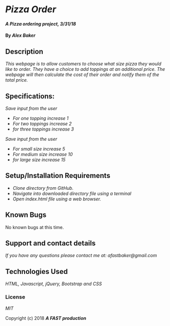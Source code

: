 
# _Pizza Order_

#### _A Pizza ordering project, 3/31/18_

#### By _**Alex Baker**_

## Description

_This webpage is to allow customers to choose what size pizza they would like to order. They have a choice to add toppings at an additional price. The webpage will then calculate the cost of their order and notify them of the total price._

## Specifications:

_Save input from the user_  
* _For one topping increase 1_
* _For two toppings increase 2_
* _for three toppings increase 3_

_Save input from the user_
* _For small size increase 5_
* _For medium size increase 10_
* _for large size increase 15_

## Setup/Installation Requirements

* _Clone directory from GitHub._
* _Navigate into downloaded directory file using a terminal_
* _Open index.html file using a web browser._

## Known Bugs

No known bugs at this time.

## Support and contact details

_If you have any questions please contact me at: afastbaker@gmail.com_

## Technologies Used

_HTML, Javascript, jQuery, Bootstrap and CSS_

### License

*MIT*

Copyright (c) 2018 **_A FAST production_**
